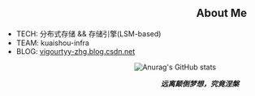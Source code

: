 ## &emsp;&emsp;&emsp;&emsp;&emsp;&emsp;&emsp;&emsp;&emsp;&emsp;&emsp;&emsp;&emsp;&emsp;&emsp;&emsp;&emsp;&emsp;About Me
- TECH: 分布式存储 && 存储引擎(LSM-based) 
- TEAM: kuaishou-infra
- BLOG: [vigourtyy-zhg.blog.csdn.net](https://vigourtyy-zhg.blog.csdn.net)



&emsp;&emsp;&emsp;&emsp;&emsp;&emsp;&emsp;&emsp;&emsp;&emsp;&emsp;&emsp;&emsp;&emsp;&emsp;&emsp;&emsp;&emsp; ![Anurag's GitHub stats](https://github-readme-stats.vercel.app/api?username=anuraghazra&theme=dark&show_icons=true)

&emsp;&emsp;&emsp;&emsp;&emsp;&emsp;&emsp;&emsp;&emsp;&emsp;&emsp;&emsp;&emsp;&emsp;&emsp;&emsp;&emsp;&emsp;&emsp;&emsp;&emsp;&emsp;_**远离颠倒梦想，究竟涅槃**_
